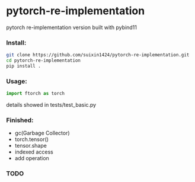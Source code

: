 # pytorch-re-implementation
pytorch re-implementation version built with pybind11
### Install:
```bash
git clone https://github.com/suixin1424/pytorch-re-implementation.git
cd pytorch-re-implementation
pip install .
```
### Usage:
```python
import ftorch as torch
```
details showed in tests/test_basic.py

### Finished:
* gc(Garbage Collector)
* torch.tensor()
* tensor.shape
* indexed access
* add operation
### TODO